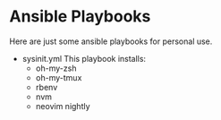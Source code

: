 # Ansible Playbooks

Here are just some ansible playbooks for personal use.
  - sysinit.yml
    This playbook installs:
      - oh-my-zsh
      - oh-my-tmux
      - rbenv
      - nvm
      - neovim nightly

